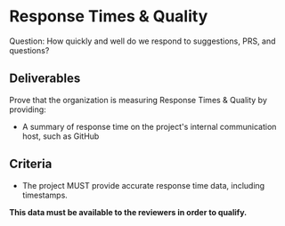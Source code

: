 # Response Times & Quality

Question: How quickly and well do we respond to suggestions, PRS, and questions?

## Deliverables

Prove that the organization is measuring Response Times & Quality by providing:

  - A summary of response time on the project's internal communication host, such as GitHub

## Criteria

  - The project MUST provide accurate response time data, including timestamps.

**This data must be available to the reviewers in order to qualify.**
